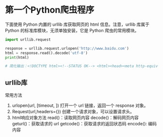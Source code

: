 # 第一个Python爬虫程序

下面使用 Python 内置的 urllib 库获取网页的 html 信息。注意，urllib 库属于 Python 的标准库模块，无须单独安装，它是 Python 爬虫的常用模块。

```py
import urllib.request

response = urllib.request.urlopen('http://www.baidu.com')
html = response.read().decode('utf-8')
print(html)

# 简化输出：<!DOCTYPE html><!--STATUS OK--> <html><head><meta http-equiv="Content-Type" content="text/html;charset=utf-8"><meta http-equiv="X-UA-Compatible" content="IE=edge,chrome=1"><meta content="always" name="referrer"><meta name="theme-color" content="#2932e1"><meta name="description" content="全球最大的中文搜索引擎、致力于让网民更便捷地获取信息，找到...">...</html>

```

## urllib库

常用方法

1. urlopen(url, [timeout, ])
    打开一个 url 链接，返回一个 response 对象。
2. Request(url,headers={})
    创建一个请求对象，可以设置请求头。
3. html响应对象方法
    read()：读取网页内容
    decode()：解码网页内容
    geturl()：获取请求的 url
    getcode()：获取请求的返回状态码
    encode(): 编码内容
